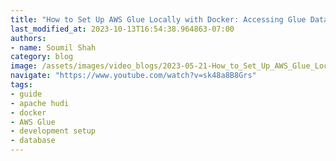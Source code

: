 ```yaml
---
title: "How to Set Up AWS Glue Locally with Docker: Accessing Glue Database & Table in Your LocalEnvironment"
last_modified_at: 2023-10-13T16:54:38.964863-07:00
authors:
- name: Soumil Shah
category: blog
image: /assets/images/video_blogs/2023-05-21-How_to_Set_Up_AWS_Glue_Locally.png
navigate: "https://www.youtube.com/watch?v=sk48a8B8Grs"
tags:
- guide
- apache hudi
- docker
- AWS Glue
- development setup
- database
---
```

